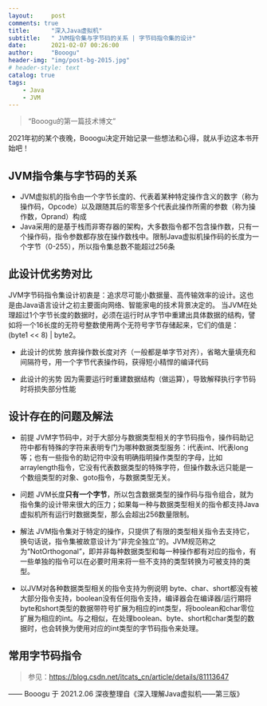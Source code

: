 ```yaml
---
layout:     post
comments: true
title:      "深入Java虚拟机"
subtitle:   " JVM指令集与字节码的关系 | 字节码指令集的设计"
date:       2021-02-07 00:26:00
author:     "Booogu"
header-img: "img/post-bg-2015.jpg"
# header-style: text
catalog: true
tags:
    - Java
    - JVM
---
```


> “Booogu的第一篇技术博文”

2021年初的某个夜晚，Booogu决定开始记录一些想法和心得，就从手边这本书开始吧！


## JVM指令集与字节码的关系

* JVM虚拟机的指令由一个字节长度的、代表着某种特定操作含义的数字（称为操作码，Opcode）以及跟随其后的零至多个代表此操作所需的参数（称为操作数，Oprand）构成
* Java采用的是基于栈而非寄存器的架构，大多数指令都不包含操作数，只有一个操作码，指令参数都存放在操作数栈中。限制Java虚拟机操作码的长度为一个字节（0-255），所以指令集总数不能超过256条

## 此设计优劣势对比
JVM字节码指令集设计初衷是：追求尽可能小数据量、高传输效率的设计。这也是由Java语言设计之初主要面向网络、智能家电的技术背景决定的。
当JVM在处理超过1个字节长度的数据时，必须在运行时从字节中重建出具体数据的结构，譬如将一个16长度的无符号整数使用两个无符号字节存储起来，它们的值是： (byte1 << 8) | byte2。

* 此设计的优势
放弃操作数长度对齐（一般都是单字节对齐），省略大量填充和间隔符号，用一个字节代表操作码，获得短小精悍的编译代码

* 此设计的劣势
因为需要运行时重建数据结构（做运算），导致解释执行字节码时将损失部分性能

## 设计存在的问题及解法
* 前提
JVM字节码中，对于大部分与数据类型相关的字节码指令，操作码助记符中都有特殊的字符来表明专门为哪种数据类型服务：i代表int、l代表long等；也有一些指令的助记符中没有明确指明操作类型的字母，比如arraylength指令，它没有代表数据类型的特殊字符，但操作数永远只能是一个数组类型的对象、goto指令，与数据类型无关。

* 问题
JVM长度**只有一个字节**，所以包含数据类型的操作码与指令组合，就为指令集的设计带来很大的压力；如果每一种与数据类型相关的指令都支持Java虚拟机所有运行时数据类型，那么会超出256数量限制。

* 解法
JVM指令集对于特定的操作，只提供了有限的类型相关指令去支持它，换句话说，指令集被故意设计为“非完全独立”的。JVM规范称之为“NotOrthogonal”，即并非每种数据类型和每一种操作都有对应的指令，有一些单独的指令可以在必要时用来将一些不支持的类型转换为可被支持的类型。

* 以JVM对各种数据类型相关的指令支持为例说明
byte、char、short都没有被大部分指令支持，boolean没有任何指令支持，编译器会在编译器/运行期将byte和short类型的数据带符号扩展为相应的int类型，将boolean和char零位扩展为相应的int。与之相似，在处理boolean、byte、short和char类型的数据时，也会转换为使用对应的int类型的字节码指令来处理。

## 常用字节码指令

> 参见：https://blog.csdn.net/itcats_cn/article/details/81113647

—— Booogu 于 2021.2.06 深夜整理自《深入理解Java虚拟机——第三版》 